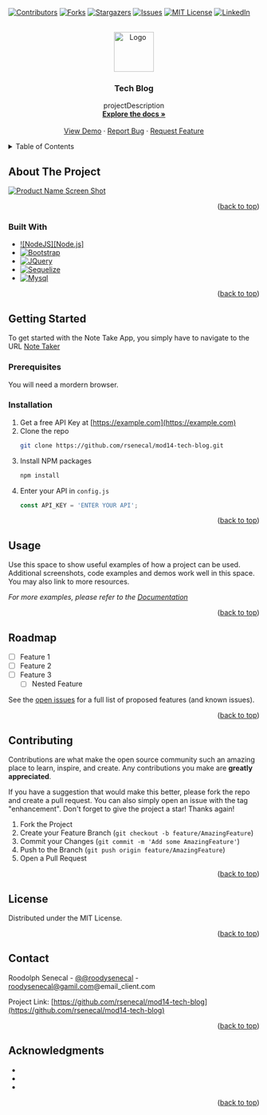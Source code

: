 <!-- Improved compatibility of back to top link: See: https://github.com/othneildrew/Best-README-Template/pull/73 -->
<!-- REPLACE  "mod14-tech-blog" with the name of the project on github
		REPLACE: "projectName" with the literal name of the project
		REPLACE  "projectDescription" with a brief description of your project --> 

<a name="readme-top"></a>
[![Contributors][contributors-shield]][contributors-url]
[![Forks][forks-shield]][forks-url]
[![Stargazers][stars-shield]][stars-url]
[![Issues][issues-shield]][issues-url]
[![MIT License][license-shield]][license-url]
[![LinkedIn][linkedin-shield]][linkedin-url]



<!-- PROJECT LOGO -->
<br />
<div align="center">
  <a href="https://github.com/rsenecal/mod14-tech-blog">
    <img src="images/logo.png" alt="Logo" width="80" height="80">
  </a>

<!-- Project Name -->
<h3 align="center">Tech Blog</h3>

  <p align="center">
    projectDescription
    <br />
    <a href="https://github.com/rsenecal/mod14-tech-blog"><strong>Explore the docs »</strong></a>
    <br />
    <br />
    <a href="https://github.com/rsenecal/mod14-tech-blog">View Demo</a>
    ·
    <a href="https://github.com/rsenecal/mod14-tech-blog/issues">Report Bug</a>
    ·
    <a href="https://github.com/rsenecal/mod14-tech-blog/issues">Request Feature</a>
  </p>
</div>



<!-- TABLE OF CONTENTS -->
<details>
  <summary>Table of Contents</summary>
  <ol>
    <li>
      <a href="#about-the-project">About The Project</a>
      <ul>
        <li><a href="#built-with">Built With</a></li>
      </ul>
    </li>
    <li>
      <a href="#getting-started">Getting Started</a>
      <ul>
        <li><a href="#prerequisites">Prerequisites</a></li>
        <li><a href="#installation">Installation</a></li>
      </ul>
    </li>
    <li><a href="#usage">Usage</a></li>
    <li><a href="#roadmap">Roadmap</a></li>
    <li><a href="#contributing">Contributing</a></li>
    <li><a href="#license">License</a></li>
    <li><a href="#contact">Contact</a></li>
    <li><a href="#acknowledgments">Acknowledgments</a></li>
  </ol>
</details>



<!-- ABOUT THE PROJECT -->
## About The Project

[![Product Name Screen Shot][product-screenshot]](https://example.com)


<p align="right">(<a href="#readme-top">back to top</a>)</p>



### Built With

* [![NodeJS][Node.js]][Node-url]
* [![Bootstrap][Bootstrap.com]][Bootstrap-url]
* [![JQuery][JQuery.com]][JQuery-url]
* [![Sequelize][Sequelize.org]][Sequelize-url]
* [![Mysql][Mysql.com]][Mysql-url]

<p align="right">(<a href="#readme-top">back to top</a>)</p>



<!-- GETTING STARTED -->
## Getting Started

To get started with the Note Take App, you simply have to navigate to the URL [Note Taker](https://roody-mod14-tech-blog.herokuapp.com/)

### Prerequisites

You will need a mordern browser. 

### Installation

1. Get a free API Key at [https://example.com](https://example.com)
2. Clone the repo
   ```sh
   git clone https://github.com/rsenecal/mod14-tech-blog.git
   ```
3. Install NPM packages
   ```sh
   npm install
   ```
4. Enter your API in `config.js`
   ```js
   const API_KEY = 'ENTER YOUR API';
   ```

<p align="right">(<a href="#readme-top">back to top</a>)</p>

<!-- USAGE EXAMPLES -->
## Usage

Use this space to show useful examples of how a project can be used. Additional screenshots, code examples and demos work well in this space. You may also link to more resources.

_For more examples, please refer to the [Documentation](https://github.com/rsenecal/mod14-tech-blog/wiki)_

<p align="right">(<a href="#readme-top">back to top</a>)</p>



<!-- ROADMAP -->
## Roadmap

- [ ] Feature 1
- [ ] Feature 2
- [ ] Feature 3
    - [ ] Nested Feature

See the [open issues](https://github.com/rsenecal/mod14-tech-blog/issues) for a full list of proposed features (and known issues).

<p align="right">(<a href="#readme-top">back to top</a>)</p>



<!-- CONTRIBUTING -->
## Contributing

Contributions are what make the open source community such an amazing place to learn, inspire, and create. Any contributions you make are **greatly appreciated**.

If you have a suggestion that would make this better, please fork the repo and create a pull request. You can also simply open an issue with the tag "enhancement".
Don't forget to give the project a star! Thanks again!

1. Fork the Project
2. Create your Feature Branch (`git checkout -b feature/AmazingFeature`)
3. Commit your Changes (`git commit -m 'Add some AmazingFeature'`)
4. Push to the Branch (`git push origin feature/AmazingFeature`)
5. Open a Pull Request

<p align="right">(<a href="#readme-top">back to top</a>)</p>



<!-- LICENSE -->
## License

Distributed under the MIT License. 

<p align="right">(<a href="#readme-top">back to top</a>)</p>



<!-- CONTACT -->
## Contact

Roodolph Senecal - [@@roodysenecal](https://twitter.com/@roodysenecal) - roodysenecal@gamil.com@email_client.com

Project Link: [https://github.com/rsenecal/mod14-tech-blog](https://github.com/rsenecal/mod14-tech-blog)

<p align="right">(<a href="#readme-top">back to top</a>)</p>



<!-- ACKNOWLEDGMENTS -->
## Acknowledgments

* []()
* []()
* []()

<p align="right">(<a href="#readme-top">back to top</a>)</p>



<!-- MARKDOWN LINKS & IMAGES -->
<!-- https://www.markdownguide.org/basic-syntax/#reference-style-links -->
[contributors-shield]: https://img.shields.io/github/contributors/rsenecal/mod14-tech-blog.svg?style=for-the-badge
[contributors-url]: https://github.com/rsenecal/mod14-tech-blog/graphs/contributors
[forks-shield]: https://img.shields.io/github/forks/rsenecal/mod14-tech-blog.svg?style=for-the-badge
[forks-url]: https://github.com/rsenecal/mod14-tech-blog/network/members
[stars-shield]: https://img.shields.io/github/stars/rsenecal/mod14-tech-blog.svg?style=for-the-badge
[stars-url]: https://github.com/rsenecal/mod14-tech-blog/stargazers
[issues-shield]: https://img.shields.io/github/issues/rsenecal/mod14-tech-blog.svg?style=for-the-badge
[issues-url]: https://github.com/rsenecal/mod14-tech-blog/issues
[license-shield]: https://img.shields.io/github/license/rsenecal/mod14-tech-blog.svg?style=for-the-badge
[license-url]: https://github.com/rsenecal/mod14-tech-blog/blob/master/LICENSE.txt
[linkedin-shield]: https://img.shields.io/badge/-LinkedIn-black.svg?style=for-the-badge&logo=linkedin&colorB=555
[linkedin-url]: https://linkedin.com/in/linkedin_username
[product-screenshot]: images/screenshot.png
[Next.js]: https://img.shields.io/badge/next.js-000000?style=for-the-badge&logo=nextdotjs&logoColor=white
[Next-url]: https://nextjs.org/
[Nodejs.org]: https://img.shields.io/badge/Node.js-4e4e4e?style=for-the-badge&logo=node.js&logoColor=#339933
[Node-url]: https://https://nodejs.org/
[React.js]: https://img.shields.io/badge/React-20232A?style=for-the-badge&logo=react&logoColor=61DAFB
[React-url]: https://reactjs.org/
[Vue.js]: https://img.shields.io/badge/Vue.js-35495E?style=for-the-badge&logo=vuedotjs&logoColor=4FC08D
[Vue-url]: https://vuejs.org/
[Angular.io]: https://img.shields.io/badge/Angular-DD0031?style=for-the-badge&logo=angular&logoColor=white
[Angular-url]: https://angular.io/
[Svelte.dev]: https://img.shields.io/badge/Svelte-4A4A55?style=for-the-badge&logo=svelte&logoColor=FF3E00
[Svelte-url]: https://svelte.dev/
[Laravel.com]: https://img.shields.io/badge/Laravel-FF2D20?style=for-the-badge&logo=laravel&logoColor=white
[Laravel-url]: https://laravel.com
[Bootstrap.com]: https://img.shields.io/badge/Bootstrap-563D7C?style=for-the-badge&logo=bootstrap&logoColor=white
[Bootstrap-url]: https://getbootstrap.com
[JQuery.com]: https://img.shields.io/badge/jQuery-0769AD?style=for-the-badge&logo=jquery&logoColor=white
[JQuery-url]: https://jquery.com 
[Sequelize-url]:https://sequelize.org/
[Sequelize.org]:https://img.shields.io/badge/sequelize-4e4e4e?style=for-the-badge&logo=sequelize&logoColor=#52B0E7
[Mysql.com]:https://img.shields.io/badge/MySQL-fff?style=for-the-badge&logo=MySQL&logoColor=#4479A1
[Mysql-url]:https://www.mysql.com/